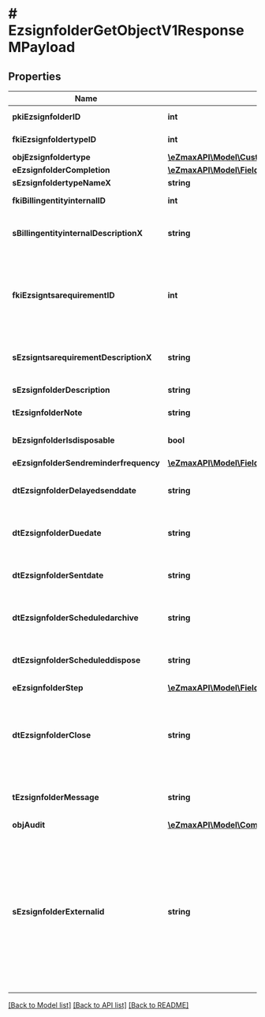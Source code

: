 # # EzsignfolderGetObjectV1ResponseMPayload

## Properties

Name | Type | Description | Notes
------------ | ------------- | ------------- | -------------
**pkiEzsignfolderID** | **int** | The unique ID of the Ezsignfolder |
**fkiEzsignfoldertypeID** | **int** | The unique ID of the Ezsignfoldertype. | [optional]
**objEzsignfoldertype** | [**\eZmaxAPI\Model\CustomEzsignfoldertypeResponse**](CustomEzsignfoldertypeResponse.md) |  | [optional]
**eEzsignfolderCompletion** | [**\eZmaxAPI\Model\FieldEEzsignfolderCompletion**](FieldEEzsignfolderCompletion.md) |  | [optional]
**sEzsignfoldertypeNameX** | **string** |  | [optional]
**fkiBillingentityinternalID** | **int** | The unique ID of the Billingentityinternal. | [optional]
**sBillingentityinternalDescriptionX** | **string** | The description of the Billingentityinternal in the language of the requester | [optional]
**fkiEzsigntsarequirementID** | **int** | The unique ID of the Ezsigntsarequirement.  Determine if a Time Stamping Authority should add a timestamp on each of the signature. Valid values:  |Value|Description| |-|-| |1|No. TSA Timestamping will requested. This will make all signatures a lot faster since no round-trip to the TSA server will be required. Timestamping will be made using eZsign server&#39;s time.| |2|Best effort. Timestamping from a Time Stamping Authority will be requested but is not mandatory. In the very improbable case it cannot be completed, the timestamping will be made using eZsign server&#39;s time. **Additional fee applies**| |3|Mandatory. Timestamping from a Time Stamping Authority will be requested and is mandatory. In the very improbable case it cannot be completed, the signature will fail and the user will be asked to retry. **Additional fee applies**| | [optional]
**sEzsigntsarequirementDescriptionX** | **string** | The description of the Ezsigntsarequirement in the language of the requester | [optional]
**sEzsignfolderDescription** | **string** | The description of the Ezsignfolder |
**tEzsignfolderNote** | **string** | Note about the Ezsignfolder | [optional]
**bEzsignfolderIsdisposable** | **bool** | If the Ezsigndocument can be disposed | [optional]
**eEzsignfolderSendreminderfrequency** | [**\eZmaxAPI\Model\FieldEEzsignfolderSendreminderfrequency**](FieldEEzsignfolderSendreminderfrequency.md) |  | [optional]
**dtEzsignfolderDelayedsenddate** | **string** | The date and time at which the Ezsignfolder will be sent in the future. | [optional]
**dtEzsignfolderDuedate** | **string** | The maximum date and time at which the Ezsignfolder can be signed. | [optional]
**dtEzsignfolderSentdate** | **string** | The date and time at which the Ezsignfolder was sent the last time. | [optional]
**dtEzsignfolderScheduledarchive** | **string** | The scheduled date and time at which the Ezsignfolder should be archived. | [optional]
**dtEzsignfolderScheduleddispose** | **string** | The scheduled date at which the Ezsignfolder should be Disposed. | [optional]
**eEzsignfolderStep** | [**\eZmaxAPI\Model\FieldEEzsignfolderStep**](FieldEEzsignfolderStep.md) |  | [optional]
**dtEzsignfolderClose** | **string** | The date and time at which the Ezsignfolder was closed. Either by applying the last signature or by completing it prematurely. | [optional]
**tEzsignfolderMessage** | **string** | A custom text message that will be added to the email sent. | [optional]
**objAudit** | [**\eZmaxAPI\Model\CommonAudit**](CommonAudit.md) |  | [optional]
**sEzsignfolderExternalid** | **string** | This field can be used to store an External ID from the client&#39;s system.  Anything can be stored in this field, it will never be evaluated by the eZmax system and will be returned AS-IS.  To store multiple values, consider using a JSON formatted structure, a URL encoded string, a CSV or any other custom format. | [optional]

[[Back to Model list]](../../README.md#models) [[Back to API list]](../../README.md#endpoints) [[Back to README]](../../README.md)
